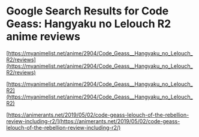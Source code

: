 # Google Search Results for Code Geass: Hangyaku no Lelouch R2 anime reviews
[https://myanimelist.net/anime/2904/Code_Geass__Hangyaku_no_Lelouch_R2/reviews](https://myanimelist.net/anime/2904/Code_Geass__Hangyaku_no_Lelouch_R2/reviews)

[https://myanimelist.net/anime/2904/Code_Geass__Hangyaku_no_Lelouch_R2](https://myanimelist.net/anime/2904/Code_Geass__Hangyaku_no_Lelouch_R2)

[https://animerants.net/2019/05/02/code-geass-lelouch-of-the-rebellion-review-including-r2/](https://animerants.net/2019/05/02/code-geass-lelouch-of-the-rebellion-review-including-r2/)

